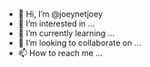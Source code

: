 - 👋 Hi, I’m @joeynetjoey
- 👀 I’m interested in ...
- 🌱 I’m currently learning ...
- 💞️ I’m looking to collaborate on ...
- 📫 How to reach me ...

<!---
joeynetjoey/joeynetjoey is a ✨ special ✨ repository because its `README.md` (this file) appears on your GitHub profile.
You can click the Preview link to take a look at your changes.
--->
